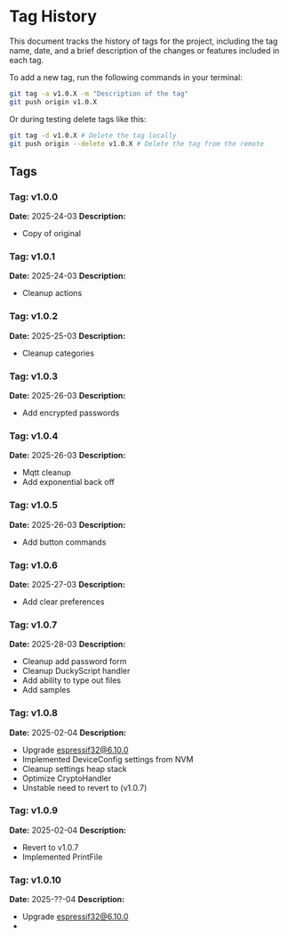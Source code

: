 # Tag History

This document tracks the history of tags for the project, including the tag name, date, and a brief description of the changes or features included in each tag.

To add a new tag, run the following commands in your terminal:

```bash
git tag -a v1.0.X -m "Description of the tag"
git push origin v1.0.X
```

Or during testing delete tags like this:

```bash
git tag -d v1.0.X # Delete the tag locally
git push origin --delete v1.0.X # Delete the tag from the remote
```
## Tags

### Tag: v1.0.0
**Date:** 2025-24-03
**Description:**  
- Copy of original

### Tag: v1.0.1
**Date:** 2025-24-03
**Description:**  
- Cleanup actions

### Tag: v1.0.2
**Date:** 2025-25-03
**Description:**  
- Cleanup categories

### Tag: v1.0.3
**Date:** 2025-26-03
**Description:**
- Add encrypted passwords

### Tag: v1.0.4
**Date:** 2025-26-03
**Description:**
- Mqtt cleanup
- Add exponential back off

### Tag: v1.0.5
**Date:** 2025-26-03
**Description:**
- Add button commands

### Tag: v1.0.6
**Date:** 2025-27-03
**Description:**
- Add clear preferences

### Tag: v1.0.7
**Date:** 2025-28-03
**Description:**
- Cleanup add password form
- Cleanup DuckyScript handler
- Add ability to type out files
- Add samples

### Tag: v1.0.8
**Date:** 2025-02-04
**Description:**
- Upgrade espressif32@6.10.0
- Implemented DeviceConfig settings from NVM
- Cleanup settings heap stack
- Optimize CryptoHandler
- Unstable need to revert to (v1.0.7)

### Tag: v1.0.9
**Date:** 2025-02-04
**Description:**
- Revert to v1.0.7
- Implemented PrintFile

### Tag: v1.0.10
**Date:** 2025-??-04
**Description:**
- Upgrade espressif32@6.10.0
-